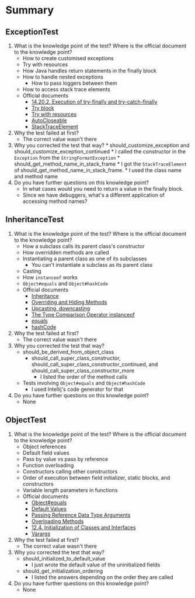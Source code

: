 # Summary
## ExceptionTest
1. What is the knowledge point of the test? Where is the official document to the knowledge point?
	* How to create customised exceptions
	* Try with resources
	* How Java handles return statements in the finally block
	* How to handle nested exceptions
		* How to pass loggers between them
	* How to access stack trace elements
	* Official documents
		* [14.20.2. Execution of try-finally and try-catch-finally](https://docs.oracle.com/javase/specs/jls/se7/html/jls-14.html#jls-14.20.2)
		* [Try block](https://docs.oracle.com/javase/tutorial/essential/exceptions/try.html)
		* [Try with resources](https://docs.oracle.com/javase/tutorial/essential/exceptions/tryResourceClose.html)
		* [AutoCloseable](https://docs.oracle.com/javase/8/docs/api/java/lang/AutoCloseable.html)
		* [StackTraceElement](https://docs.oracle.com/javase/8/docs/api/java/lang/StackTraceElement.html)
2. Why the test failed at first?
	* The correct value wasn't there
3. Why you corrected the test that way?
		* should_customize_exception and should_customize_exception_continued
			* I called the constructor in the ```Exception``` from the ```StringFormatException```
		* should_get_method_name_in_stack_frame
			* I got the ```StackTraceElement``` of should_get_method_name_in_stack_frame.
			* I used the class name and method name
4. Do you have further questions on this knowledge point?
	* In what cases would you need to return a value in the finally block.
	* Since we have debuggers, what's a different application of accessing method names?

## InheritanceTest
1. What is the knowledge point of the test? Where is the official document to the knowledge point?
	* How a subclass calls its parent class's constructor
	* How overridden methods are called
	* Instantiating a parent class as one of its subclasses
		* You can't instantiate a subclass as its parent class
	* Casting
	* How ```instanceof``` works
	* ```Object#equals``` and ```Object#hashCode```
	* Official documents
		* [Inheritance](https://docs.oracle.com/javase/tutorial/java/IandI/subclasses.html)
		* [Overriding and Hiding Methods](https://docs.oracle.com/javase/tutorial/java/IandI/override.html)
		* [Upcasting, downcasting](https://www.cs.utexas.edu/~cannata/cs345/Class%20Notes/14%20Java%20Upcasting%20Downcasting.htm)
		* [The Type Comparison Operator instanceof](https://docs.oracle.com/javase/tutorial/java/nutsandbolts/op2.html)
		* [equals](https://docs.oracle.com/javase/8/docs/api/java/lang/Object.html#equals-java.lang.Object-)
		* [hashCode](https://docs.oracle.com/javase/8/docs/api/java/lang/Object.html#hashCode--)
2. Why the test failed at first?
	* The correct value wasn't there
3. Why you corrected the test that way?
	* should_be_derived_from_object_class
		* should_call_super_class_constructor, should_call_super_class_constructor_continued, and should_call_super_class_constructor_more
			* I listed the order of the method calls
	* Tests involving ```Object#equals``` and ```Object#hashCode```
		* I used Intellij's code generator for that
4. Do you have further questions on this knowledge point?
	* None

## ObjectTest
1. What is the knowledge point of the test? Where is the official document to the knowledge point?
	* Object references
	* Default field values
	* Pass by value vs pass by reference
	* Function overloading
	* Constructors calling other constructors
	* Order of execution between field initializer, static blocks, and constructors
	* Variable length parameters in functions
	* Official documents
		* [Object#equals](https://docs.oracle.com/javase/7/docs/api/java/lang/Object.html#equals(java.lang.Object))
		* [Default Values](https://docs.oracle.com/javase/tutorial/java/nutsandbolts/datatypes.html)
		* [Passing Reference Data Type Arguments](https://docs.oracle.com/javase/tutorial/java/javaOO/arguments.html)
		* [Overloading Methods](https://docs.oracle.com/javase/tutorial/java/javaOO/methods.html)
		* [12.4. Initialization of Classes and Interfaces](https://docs.oracle.com/javase/specs/jls/se8/html/jls-12.html#jls-12.4)
		* [Varargs](https://docs.oracle.com/javase/1.5.0/docs/guide/language/varargs.html)
2. Why the test failed at first?
	* The correct value wasn't there
3. Why you corrected the test that way?
	* should_initialized_to_default_value
		* I just wrote the default value of the uninitialized fields
	* should_get_initialization_ordering
		* I listed the answers depending on the order they are called
4. Do you have further questions on this knowledge point?
	* None

